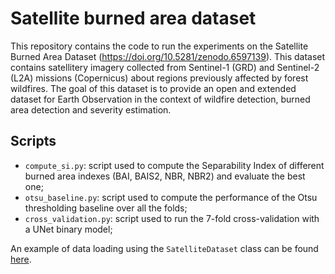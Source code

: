 # Satellite burned area dataset
This repository contains the code to run the experiments on the Satellite Burned Area Dataset (https://doi.org/10.5281/zenodo.6597139).
This dataset contains satellitery imagery collected from Sentinel-1 (GRD) and Sentinel-2 (L2A) missions (Copernicus) about regions previously affected by forest wildfires.
The goal of this dataset is to provide an open and extended dataset for Earth Observation in the context of wildfire detection, burned area detection and severity estimation.

## Scripts
 - `compute_si.py`: script used to compute the Separability Index of different burned area indexes (BAI, BAIS2, NBR, NBR2) and evaluate the best one;
 - `otsu_baseline.py`: script used to compute the performance of the Otsu thresholding baseline over all the folds;
 - `cross_validation.py`: script used to run the 7-fold cross-validation with a UNet binary model;

An example of data loading using the `SatelliteDataset` class can be found [here](https://github.com/lccol/burned-area-baseline/blob/3ec40a05a2142aba99058030f987ffbdfec688af/otsu_baseline.py#L66).
